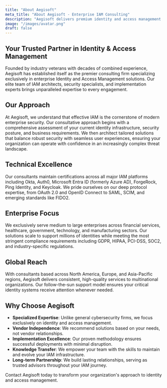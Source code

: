 ```yaml
---
title: "About Aegisoft"
meta_title: "About Aegisoft - Enterprise IAM Consulting"
description: "Aegisoft delivers premium identity and access management consulting services for enterprises seeking secure, scalable, and compliant IAM solutions."
image: "/images/avatar.png"
draft: false
---
```


## Your Trusted Partner in Identity & Access Management

Founded by industry veterans with decades of combined experience, Aegisoft has established itself as the premier consulting firm specializing exclusively in enterprise Identity and Access Management solutions. Our elite team of IAM architects, security specialists, and implementation experts brings unparalleled expertise to every engagement.

## Our Approach

At Aegisoft, we understand that effective IAM is the cornerstone of modern enterprise security. Our consultative approach begins with a comprehensive assessment of your current identity infrastructure, security posture, and business requirements. We then architect tailored solutions that balance robust security with seamless user experiences, ensuring your organization can operate with confidence in an increasingly complex threat landscape.

## Technical Excellence

Our consultants maintain certifications across all major IAM platforms including Okta, Auth0, Microsoft Entra ID (formerly Azure AD), ForgeRock, Ping Identity, and Keycloak. We pride ourselves on our deep protocol expertise, from OAuth 2.0 and OpenID Connect to SAML, SCIM, and emerging standards like FIDO2.

## Enterprise Focus

We exclusively serve medium to large enterprises across financial services, healthcare, government, technology, and manufacturing sectors. Our solutions scale to support millions of identities while meeting the most stringent compliance requirements including GDPR, HIPAA, PCI-DSS, SOC2, and industry-specific regulations.

## Global Reach

With consultants based across North America, Europe, and Asia-Pacific regions, Aegisoft delivers consistent, high-quality services to multinational organizations. Our follow-the-sun support model ensures your critical identity systems receive attention whenever needed.

## Why Choose Aegisoft

* **Specialized Expertise**: Unlike general cybersecurity firms, we focus exclusively on identity and access management.
* **Vendor Independence**: We recommend solutions based on your needs, not vendor relationships.
* **Implementation Excellence**: Our proven methodology ensures successful deployments with minimal disruption.
* **Knowledge Transfer**: We empower your team with the skills to maintain and evolve your IAM infrastructure.
* **Long-term Partnership**: We build lasting relationships, serving as trusted advisors throughout your IAM journey.

Contact Aegisoft today to transform your organization's approach to identity and access management.
